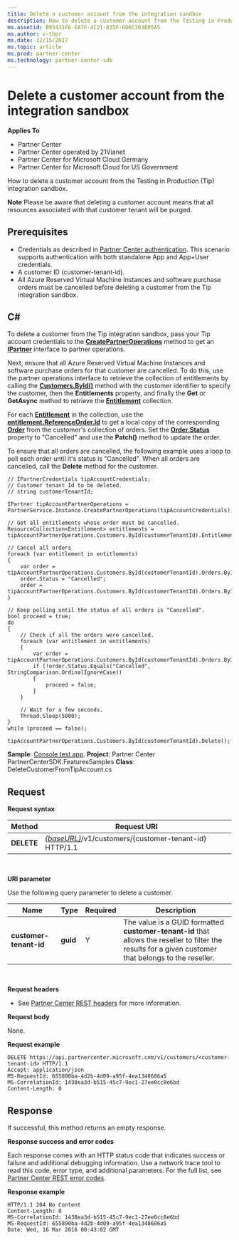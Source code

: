 ```yaml
---
title: Delete a customer account from the integration sandbox
description: How to delete a customer account from the Testing in Production (Tip) integration sandbox.
ms.assetid: B95431F6-EA7F-4C21-835F-6D6C303B05A5
ms.author: v-thpr
ms.date: 12/15/2017
ms.topic: article
ms.prod: partner-center
ms.technology: partner-center-sdk
---
```


# Delete a customer account from the integration sandbox


**Applies To**

-   Partner Center
-   Partner Center operated by 21Vianet
-   Partner Center for Microsoft Cloud Germany
-   Partner Center for Microsoft Cloud for US Government

How to delete a customer account from the Testing in Production (Tip) integration sandbox.

**Note** Please be aware that deleting a customer account means that all resources associated with that customer tenant will be purged.

## <span id="Prerequisites"></span><span id="prerequisites"></span><span id="PREREQUISITES"></span>Prerequisites


-   Credentials as described in [Partner Center authentication](partner-center-authentication.md). This scenario supports authentication with both standalone App and App+User credentials.
-   A customer ID (customer-tenant-id).
-   All Azure Reserved Virtual Machine Instances and software purchase orders must be cancelled before deleting a customer from the Tip integration sandbox.

## <span id="C_"></span><span id="c_"></span>C#


To delete a customer from the Tip integration sandbox, pass your Tip account credentials to the [**CreatePartnerOperations**](https://docs.microsoft.com/en-us/dotnet/api/microsoft.store.partnercenter.partnerservice.instance) method to get an [**IPartner**](https://docs.microsoft.com/en-us/dotnet/api/microsoft.store.partnercenter.ipartner) interface to partner operations. 

Next, ensure that all Azure Reserved Virtual Machine Instances and software purchase orders for that customer are cancelled. To do this, use the partner operations interface to retrieve the collection of entitlements by calling the [**Customers.ById()**](https://docs.microsoft.com/dotnet/api/microsoft.store.partnercenter.customers.icustomercollection.byid) method with the customer identifier to specify the customer, then the **Entitlements** property, and finally the **Get** or **GetAsync** method to retrieve the [**Entitlement**](entitlement.md) collection.

For each [**Entitlement**](entitlement.md) in the collection, use the [**entitlement.ReferenceOrder.Id**](entitlement.md#referenceorder) to get a local copy of the corresponding [**Order**](orders.md#order) from the customer's collection of orders. Set the [**Order.Status**](orders.md#order) property to "Cancelled" and use the **Patch()** method to update the order. 

To ensure that all orders are cancelled, the following example uses a loop to poll each order until it's status is "Cancelled". When all orders are cancelled, call the **Delete** method for the customer.

```CSharp
// IPartnerCredentials tipAccountCredentials;
// Customer tenant Id to be deleted.
// string customerTenantId;

IPartner tipAccountPartnerOperations = PartnerService.Instance.CreatePartnerOperations(tipAccountCredentials);

// Get all entitlements whose order must be cancelled.
ResourceCollection<Entitlement> entitlements = tipAccountPartnerOperations.Customers.ById(customerTenantId).Entitlements.Get();

// Cancel all orders
foreach (var entitlement in entitlements)
{
    var order = tipAccountPartnerOperations.Customers.ById(customerTenantId).Orders.ById(entitlement.ReferenceOrder.Id).Get();
    order.Status = "Cancelled";
    order = tipAccountPartnerOperations.Customers.ById(customerTenantId).Orders.ById(order.Id).Patch(order);
}

// Keep polling until the status of all orders is "Cancelled".
bool proceed = true;
do
{
    // Check if all the orders were cancelled.
    foreach (var entitlement in entitlements)
    {
        var order = tipAccountPartnerOperations.Customers.ById(customerTenantId).Orders.ById(entitlement.ReferenceOrder.Id).Get();
        if (!order.Status.Equals("Cancelled", StringComparison.OrdinalIgnoreCase))
        {
            proceed = false;
        }
    }

    // Wait for a few seconds.
    Thread.Sleep(5000);
}
while (proceed == false);

tipAccountPartnerOperations.Customers.ById(customerTenantId).Delete();
```

**Sample**: [Console test app](console-test-app.md). **Project**: Partner Center PartnerCenterSDK.FeaturesSamples **Class**: DeleteCustomerFromTipAccount.cs

## <span id="_Request"></span><span id="_request"></span><span id="_REQUEST"></span> Request


**Request syntax**

| Method     | Request URI                                                                            |
|------------|----------------------------------------------------------------------------------------|
| **DELETE** | [*{baseURL}*](partner-center-rest-urls.md)/v1/customers/{customer-tenant-id} HTTP/1.1 |

 

**URI parameter**

Use the following query parameter to delete a customer.

| Name                   | Type     | Required | Description                                                                                                                                            |
|------------------------|----------|----------|--------------------------------------------------------------------------------------------------------------------------------------------------------|
| **customer-tenant-id** | **guid** | Y        | The value is a GUID formatted **customer-tenant-id** that allows the reseller to filter the results for a given customer that belongs to the reseller. |

 

**Request headers**

-   See [Partner Center REST headers](headers.md) for more information.

**Request body**

None.

**Request example**

```
DELETE https://api.partnercenter.microsoft.com/v1/customers/<customer-tenant-id> HTTP/1.1
Accept: application/json
MS-RequestId: 655890ba-4d2b-4d09-a95f-4ea1348686a5
MS-CorrelationId: 1438ea3d-b515-45c7-9ec1-27ee0cc8e6bd
Content-Length: 0
```

## <span id="_Response"></span><span id="_response"></span><span id="_RESPONSE"></span> Response


If successful, this method returns an empty response.

**Response success and error codes**

Each response comes with an HTTP status code that indicates success or failure and additional debugging information. Use a network trace tool to read this code, error type, and additional parameters. For the full list, see [Partner Center REST error codes](error-codes.md).

**Response example**

```
HTTP/1.1 204 No Content
Content-Length: 0
MS-CorrelationId: 1438ea3d-b515-45c7-9ec1-27ee0cc8e6bd
MS-RequestId: 655890ba-4d2b-4d09-a95f-4ea1348686a5
Date: Wed, 16 Mar 2016 00:43:02 GMT
```

 

 




